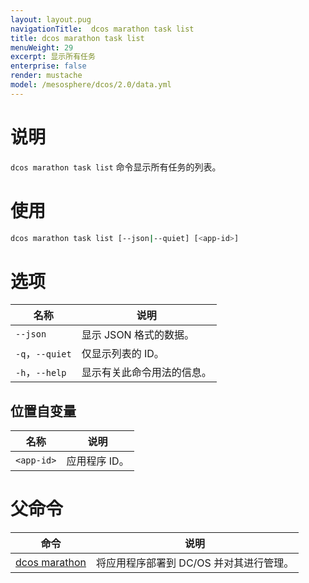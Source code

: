 ```yaml
---
layout: layout.pug
navigationTitle:  dcos marathon task list
title: dcos marathon task list
menuWeight: 29
excerpt: 显示所有任务
enterprise: false
render: mustache
model: /mesosphere/dcos/2.0/data.yml
---
```



# 说明
`dcos marathon task list` 命令显示所有任务的列表。

# 使用

```bash
dcos marathon task list [--json|--quiet] [<app-id>]
```

# 选项

| 名称 | 说明 |
|---------|-------------|
| `--json` | 显示 JSON 格式的数据。|
| `-q`，`--quiet` | 仅显示列表的 ID。 |
| `-h`，`--help` | 显示有关此命令用法的信息。 |


## 位置自变量

| 名称 | 说明 |
|---------|-------------|
| `<app-id>` | 应用程序 ID。|

# 父命令

| 命令 | 说明 |
|---------|-------------|
| [dcos marathon](/mesosphere/dcos/2.0/cli/command-reference/dcos-marathon/) | 将应用程序部署到 DC/OS 并对其进行管理。|


